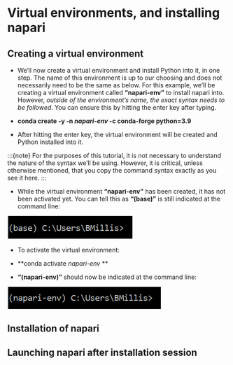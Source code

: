 # Virtual environments, and installing napari

## Creating a virtual environment

- We’ll now create a virtual environment and install Python into it, in one step. The name of this environment is up to our choosing and does not necessarily need to be the same as below. For this example, we’ll be creating a virtual environment called **“napari-env”** to install napari into. However, *outside of the environment’s name, the exact syntax needs to be followed*. You can ensure this by hitting the enter key after typing. 

* **conda create -y -n *napari-env* -c conda-forge python=3.9**

- After hitting the enter key, the virtual environment will be created and Python installed into it.

:::{note} 
For the purposes of this tutorial, it is not necessary to understand the nature of the syntax we’ll be using. However, it is critical, unless otherwise mentioned, that you copy the command syntax exactly as you see it here. 
:::

- While the virtual environment **“napari-env”** has been created, it has not been activated yet. You can tell this as **“(base)”** is still indicated at the command line:  

![Virtual environment syntax](images/install-4.png)

- To activate the virtual environment:

* **conda activate *napari-env* **

- **“(napari-env)”** should now be indicated at the command line:

![Virtual environment syntax modified](images/install-5.png)

## Installation of napari 

## Launching napari after installation session
